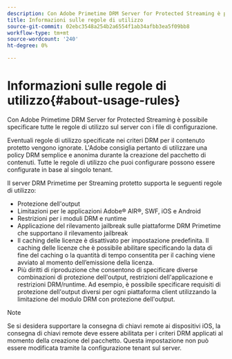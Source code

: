 ```yaml
---
description: Con Adobe Primetime DRM Server for Protected Streaming è possibile specificare tutte le regole di utilizzo sul server con i file di configurazione.
title: Informazioni sulle regole di utilizzo
source-git-commit: 02ebc3548a254b2a6554f1ab34afbb3ea5f09bb8
workflow-type: tm+mt
source-wordcount: '240'
ht-degree: 0%

---
```


# Informazioni sulle regole di utilizzo{#about-usage-rules}

Con Adobe Primetime DRM Server for Protected Streaming è possibile specificare tutte le regole di utilizzo sul server con i file di configurazione.

Eventuali regole di utilizzo specificate nei criteri DRM per il contenuto protetto vengono ignorate. L&#39;Adobe consiglia pertanto di utilizzare una policy DRM semplice e anonima durante la creazione del pacchetto di contenuti. Tutte le regole di utilizzo che puoi configurare possono essere configurate in base al singolo tenant.

Il server DRM Primetime per Streaming protetto supporta le seguenti regole di utilizzo:

* Protezione dell&#39;output
* Limitazioni per le applicazioni Adobe® AIR®, SWF, iOS e Android
* Restrizioni per i moduli DRM e runtime
* Applicazione del rilevamento jailbreak sulle piattaforme DRM Primetime che supportano il rilevamento jailbreak
* Il caching delle licenze è disattivato per impostazione predefinita. Il caching delle licenze che è possibile abilitare specificando la data di fine del caching o la quantità di tempo consentita per il caching viene avviato al momento dell’emissione della licenza.
* Più diritti di riproduzione che consentono di specificare diverse combinazioni di protezione dell&#39;output, restrizioni dell&#39;applicazione e restrizioni DRM/runtime. Ad esempio, è possibile specificare requisiti di protezione dell&#39;output diversi per ogni piattaforma client utilizzando la limitazione del modulo DRM con protezione dell&#39;output.

>[!NOTE]
>
>Se si desidera supportare la consegna di chiavi remote ai dispositivi iOS, la consegna di chiavi remote deve essere abilitata per i criteri DRM applicati al momento della creazione del pacchetto. Questa impostazione non può essere modificata tramite la configurazione tenant sul server.
